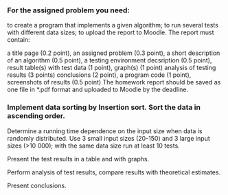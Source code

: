 ### For the assigned problem you need:

to create a program that implements a given algorithm; 
to run several tests with different data sizes; 
to upload the report to Moodle. 
The report must contain: 

a title page (0.2 point), 
an assigned problem (0.3 point), 
a short description of an algorithm (0.5 point), 
a testing environment decsription (0.5 point), 
result table(s) with test data (1 point), 
graph(s) (1 point)
analysis of testing results (3 points)
conclusions (2 point), 
a program code (1 point),
screenshots of results (0.5 point) 
The homework report should be saved as one file in *.pdf format and uploaded to Moodle by the deadline.

### Implement data sorting by Insertion sort. Sort the data in ascending order.

Determine a running time dependence on the input size when data is randomly distributed. Use 3 small input sizes (20-150) and 3 large input sizes (>10 000); with the same data size run at least 10 tests.

Present the test results in a table and with graphs.

Perform analysis of test results, compare results with theoretical estimates.

Present conclusions.
